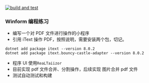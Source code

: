 [![build and test](https://github.com/hsjwhh/PDFTools/actions/workflows/build-and-test.yml/badge.svg)](https://github.com/hsjwhh/PDFTools/actions/workflows/build-and-test.yml)
### Winform 编程练习

- 编写一个对 PDF 文件进行操作的小程序
- 引用 iText 操作 PDF，按照说明，需要安装两个包，切记。
```shell
dotnet add package itext --version 8.0.2
dotnet add package itext.bouncy-castle-adapter --version 8.0.2
```
- 程序 UI 使用`ReaLTaiizor`
- 目前实现 pdf 文件合并、分割操作，后续实现 图片合并 pdf 文件
- 测试自动测试和构建
